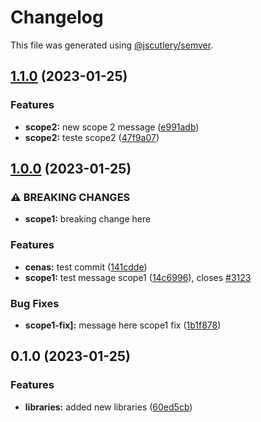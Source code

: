 # Changelog

This file was generated using [@jscutlery/semver](https://github.com/jscutlery/semver).

## [1.1.0](https://github.com/thomazcapra/grown-up-monorepo/compare/is-even-1.0.0...is-even-1.1.0) (2023-01-25)


### Features

* **scope2:** new scope 2 message ([e991adb](https://github.com/thomazcapra/grown-up-monorepo/commit/e991adbc38c8fe45d1ea7005a6ef1a1b5160d62d))
* **scope2:** teste scope2 ([47f9a07](https://github.com/thomazcapra/grown-up-monorepo/commit/47f9a07b09c5150ab96c0c600ce5f0dad3818307))

## [1.0.0](https://github.com/thomazcapra/grown-up-monorepo/compare/is-even-0.1.0...is-even-1.0.0) (2023-01-25)


### ⚠ BREAKING CHANGES

* **scope1:** breaking change here

### Features

* **cenas:** test commit ([141cdde](https://github.com/thomazcapra/grown-up-monorepo/commit/141cddedd5bdca8a3ced6f129777438270885e40))
* **scope1:** test message scope1 ([14c6996](https://github.com/thomazcapra/grown-up-monorepo/commit/14c69969accef687481ce894b390c503ace73315)), closes [#3123](https://github.com/thomazcapra/grown-up-monorepo/issues/3123)


### Bug Fixes

* **scope1-fix]:** message here scope1 fix ([1b1f878](https://github.com/thomazcapra/grown-up-monorepo/commit/1b1f87834741e914af07c8c6598827ae380b74dd))

## 0.1.0 (2023-01-25)


### Features

* **libraries:** added new libraries ([60ed5cb](https://github.com/thomazcapra/grown-up-monorepo/commit/60ed5cb61bfc21ddb8cfc4ea701f776451a96821))
